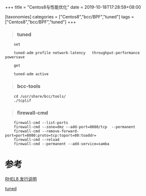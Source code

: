 +++
title = "Centos8与性能优化"
date =  2019-10-18T17:28:59+08:00

[taxonomies]
categories = ["Centos8","bcc/BPF","tuned"]
tags = ["Centos8","bcc/BPF","tuned"]
+++
> ### tuned

```shell
    set 
    
    tuned-adm profile network-latency   throughput-performance powersave 

    get 

    tuned-adm active
```
> ### bcc-tools

```
    cd /usr/share/bcc/tools/
    ./tcplif
```


> ### firewall-cmd

```
    firewall-cmd --list-ports
    firewall-cmd --zone=dmz --add-port=8080/tcp  --permanent
    firewall-cmd --remove-forward-port=port=8080:proto=tcp:toport=80:toaddr=
    firewall-cmd --reload
    firewall-cmd --permanent --add-service=samba
```

# 参考
[RHEL8 发行说明](https://access.redhat.com/documentation/en-us/red_hat_enterprise_linux/8/html-single/considerations_in_adopting_rhel_8/index#performance-analysis-and-observability-tools_kernel)

[tuned](https://access.redhat.com/documentation/en-us/red_hat_enterprise_linux/8/html/monitoring_and_managing_system_status_and_performance/getting-started-with-tuned_monitoring-and-managing-system-status-and-performance#tuned-profiles_getting-started-with-tuned)

